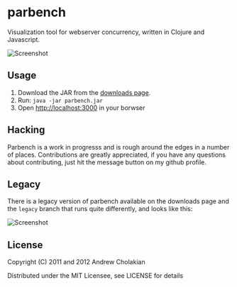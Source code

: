 # parbench

Visualization tool for webserver concurrency, written in Clojure and Javascript.

![Screenshot](https://img.skitch.com/20120131-ri4ru1rqkhtdpgwne4ps47mmis.jpg)

## Usage

1. Download the JAR from the [downloads page](https://github.com/andrewvc/parbench/downloads).
1. Run: `java -jar parbench.jar`
1. Open [http://localhost:3000](http://localhost:3000) in your borwser

## Hacking

Parbench is a work in progresss and is rough around the edges in a number of places. Contributions are greatly appreciated, if you have any questions about contributing, just hit the message button on my github profile.

## Legacy

There is a legacy version of parbench available on the downloads page and the `legacy` branch that runs quite differently, and looks like this:

![Screenshot](https://github.com/downloads/andrewvc/parbench/parbench-ss.png)

## License

Copyright (C) 2011 and 2012 Andrew Cholakian

Distributed under the MIT Licensee, see LICENSE for details
